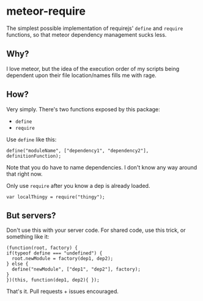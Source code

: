 meteor-require
==============

The simplest possible implementation of requirejs' `define` and `require` functions, so that meteor dependency management sucks less.

## Why?
I love meteor, but the idea of the execution order of my scripts being dependent upon their file location/names fills me with rage.

## How?
Very simply. There's two functions exposed by this package:
* `define`
* `require`

Use `define` like this:
```
define("moduleName", ["dependency1", "dependency2"], definitionFunction);
```
  
Note that you do have to name dependencies. I don't know any way around that right now.

Only use `require` after you know a dep is already loaded.
```
var localThingy = require("thingy");
```

## But servers?
Don't use this with your server code. For shared code, use this trick, or something like it:
```
(function(root, factory) {
if(typeof define === "undefined") {
  root.newModule = factory(dep1, dep2);
} else {
  define("newModule", ["dep1", "dep2"], factory);
}
})(this, function(dep1, dep2){ });
```
  
That's it. Pull requests + issues encouraged.

